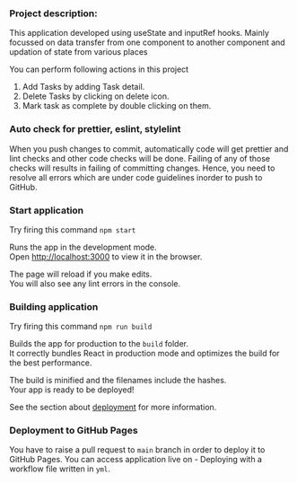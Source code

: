 ### Project description:

This application developed using useState and inputRef hooks. Mainly focussed on data transfer from one component to another component and updation of state from various places

You can perform following actions in this project
1.  Add Tasks by adding Task detail.
2.  Delete Tasks by clicking on delete icon.
3.  Mark task as complete by double clicking on them.


### Auto check for prettier, eslint, stylelint

When you push changes to commit, automatically code will get prettier and lint checks and other code checks will be done. Failing of any of those checks will results in failing of committing changes. Hence, you need to resolve all errors which are under code guidelines inorder to push to GitHub.


### Start application

Try firing this command `npm start`

Runs the app in the development mode.\
Open [http://localhost:3000](http://localhost:3000) to view it in the browser.

The page will reload if you make edits.\
You will also see any lint errors in the console.



### Building application 

Try firing this command `npm run build`

Builds the app for production to the `build` folder.\
It correctly bundles React in production mode and optimizes the build for the best performance.

The build is minified and the filenames include the hashes.\
Your app is ready to be deployed!

See the section about [deployment](https://facebook.github.io/create-react-app/docs/deployment) for more information.



### Deployment to GitHub Pages

You have to raise a pull request to `main` branch in order to deploy it to GitHub Pages.
You can access application live on - 
Deploying with a workflow file written in `yml`.

